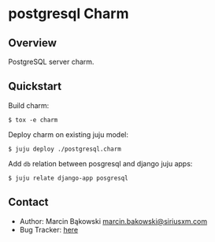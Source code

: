 # postgresql Charm

Overview
--------

PostgreSQL server charm.

Quickstart
----------

Build charm:
```
$ tox -e charm
```

Deploy charm on existing juju model:
```
$ juju deploy ./postgresql.charm
```

Add `db` relation between posgresql and django juju apps:
```
$ juju relate django-app posgresql
```

Contact
-------
 - Author: Marcin Bąkowski <marcin.bakowski@siriusxm.com>
 - Bug Tracker: [here](https://discourse.juju.is/c/charming)
